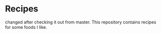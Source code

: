 # Recipes
changed after checking it out from master.
This repository contains recipes for some foods I like.
